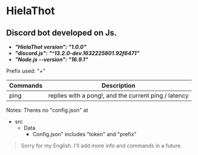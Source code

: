 # HielaThot
## Discord bot developed on Js.
- ***"HielaThot version": "1.0.0"***
- ***"discord.js": "^13.2.0-dev.1632225801.92f6471"***
- ***"Node.js --version": "16.9.1"***

Prefix used: "+"

| Commands | Description |
| --- | --- |
| ping | replies with a pong!, and the current ping / latency |


Notes:
Theres no "config.json" at
- src
  - Data
    - Config.json" includes "token" and "prefix"

>Sorry for my English.
>I'll add more info and commands in a future.
